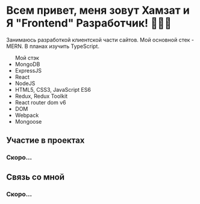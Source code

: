 <h1>Всем привет, меня зовут Хамзат и Я  "Frontend"  Разработчик! 👨🏻‍💻</h1>
  
  <p>Занимаюсь разработкой клиентской части сайтов. Мой основной стек - MERN.
                   В планах изучить TypeScript.
</p>

<ul>
Мой стэк
  <li>MongoDB</li>
  <li>ExpressJS</li>
  <li>React</li>
  <li>NodeJS</li>
  <li>HTML5, CSS3, JavaScript ES6</li>
  <li>Redux, Redux Toolkit</li>
  <li>React router dom v6</li>
  <li>DOM</li>
  <li>Webpack</li>
  <li>Mongoose</li>
</ul>

<h2>Участие в проектах</h2>
</hr>
<h3>Скоро...</h3>

<h2>Связь со мной</h2>
<h3>Скоро...</h3>
